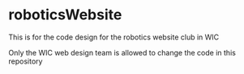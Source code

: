# roboticsWebsite
This is for the code design for the robotics website club in WIC

Only the WIC web design team is allowed to change the code in this repository
